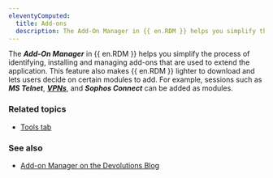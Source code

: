 ```yaml
---
eleventyComputed:
  title: Add-ons
  description: The Add-On Manager in {{ en.RDM }} helps you simplify the process of identifying, installing and managing add-ons that are used to extend the application.
---
```

The ***Add-On Manager*** in {{ en.RDM }} helps you simplify the process of identifying, installing and managing add-ons that are used to extend the application. This feature also makes {{ en.RDM }} lighter to download and lets users decide on certain modules to add. For example, sessions such as ***MS Telnet***, [***VPNs***](/rdm/windows/concepts/basic-concepts/vpn-tunnel-gateway-proxy/), and ***Sophos Connect*** can be added as modules.

### Related topics  
* [Tools tab](/rdm/windows/commands/tools/#managers)   

### See also  
* [Add-on Manager on the Devolutions Blog](https://blog.devolutions.net/2019/06/improved-feature-rdm-add-on-manager/)
